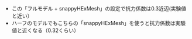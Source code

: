 - この「フルモデル + snappyHExMesh」の設定で抗力係数は0.3近辺(実験値と近い）
- ハーフのモデルでもこちらの「snappyHExMesh」を使うと抗力係数は実験値と近くなる（0.32くらい）

